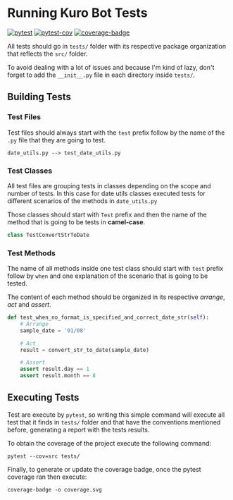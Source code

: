 # Running Kuro Bot Tests
[![pytest](https://img.shields.io/badge/pytest-6.2.4-009bdb)](https://docs.pytest.org/en/6.2.x/)
[![pytest-cov](https://img.shields.io/badge/pytest%20cov-2.12.1-009bdb)](https://pytest-cov.readthedocs.io/en/latest/index.html)
[![coverage-badge](https://img.shields.io/badge/coverage%20badge-1.0.1-009bdb)](https://pypi.org/project/coverage-badge/)

All tests should go in `tests/` folder with its respective package organization that reflects the `src/` folder.

To avoid dealing with a lot of issues and because I'm kind of lazy, don't forget to add the `__init__.py` file
in each directory inside `tests/`.

## Building Tests

### Test Files
Test files should always start with the `test` prefix follow by the name of the `.py` file that they are going to test.
```
date_utils.py --> test_date_utils.py
```

### Test Classes
All test files are grouping tests in classes depending on the scope and number of tests. 
In this case for date utils classes executed tests for different scenarios of the methods in `date_utils.py`

Those classes should start with `Test` prefix and then the name of the method that is going to be tests in **camel-case**.
```python
class TestConvertStrToDate
```

### Test Methods
The name of all methods inside one test class should start with `test` prefix follow by `when` and one explanation of
the scenario that is going to be tested.

The content of each method should be organized in its respective _arrange_, _act_ and _assert_.
```python
def test_when_no_format_is_specified_and_correct_date_str(self):
    # Arrange
    sample_date = '01/08'

    # Act
    result = convert_str_to_date(sample_date)

    # Assert
    assert result.day == 1
    assert result.month == 8
```

## Executing Tests

Test are execute by `pytest`, so writing this simple command will execute all test that it finds in `tests/` folder
and that have the conventions mentioned before, generating a report with the tests results.

To obtain the coverage of the project execute the following command:
```
pytest --cov=src tests/
```
Finally, to generate or update the coverage badge, once the pytest coverage ran then execute:
```
coverage-badge -o coverage.svg
```